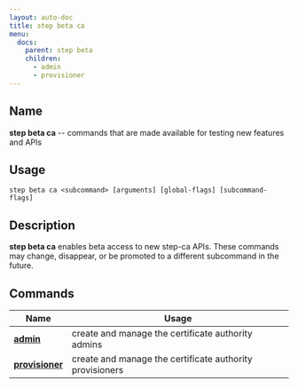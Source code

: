 ```yaml
---
layout: auto-doc
title: step beta ca
menu:
  docs:
    parent: step beta
    children:
      - admin
      - provisioner
---
```


## Name
**step beta ca** -- commands that are made available for testing new features and APIs

## Usage

```raw
step beta ca <subcommand> [arguments] [global-flags] [subcommand-flags]
```

## Description

**step beta ca** enables beta access to new step-ca APIs. These
commands may change, disappear, or be promoted to a different subcommand in the future.

## Commands


| Name | Usage |
|---|---|
| **[admin](admin/)** | create and manage the certificate authority admins |
| **[provisioner](provisioner/)** | create and manage the certificate authority provisioners |

